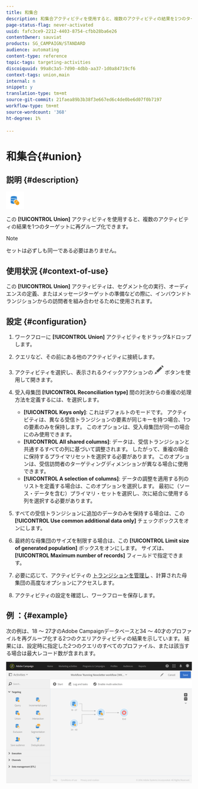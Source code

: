 ```yaml
---
title: 和集合
description: 和集合アクティビティを使用すると、複数のアクティビティの結果を1つのターゲットに再グループ化できます。
page-status-flag: never-activated
uuid: fafc3ce9-2212-4403-8754-cfbb28ba6e26
contentOwner: sauviat
products: SG_CAMPAIGN/STANDARD
audience: automating
content-type: reference
topic-tags: targeting-activities
discoiquuid: 99a8c3a5-7d90-4dbb-aa37-1d0a84719cf6
context-tags: union,main
internal: n
snippet: y
translation-type: tm+mt
source-git-commit: 21faea89b3b38f3e667ed6c4de0be6d07f0b7197
workflow-type: tm+mt
source-wordcount: '368'
ht-degree: 1%

---
```



# 和集合{#union}

## 説明 {#description}

![](assets/union.png)

この **[!UICONTROL Union]** アクティビティを使用すると、複数のアクティビティの結果を1つのターゲットに再グループ化できます。

>[!NOTE]
>
>セットは必ずしも同一である必要はありません。

## 使用状況 {#context-of-use}

この **[!UICONTROL Union]** アクティビティは、セグメント化の実行、オーディエンスの定義、またはメッセージターゲットの準備などの際に、インバウンドトランジションからの訪問者を組み合わせるために使用されます。

## 設定 {#configuration}

1. ワークフローに **[!UICONTROL Union]** アクティビティをドラッグ&amp;ドロップします。
1. クエリなど、その前にある他のアクティビティに接続します。
1. アクティビティを選択し、表示されるクイックアクションの ![](assets/edit_darkgrey-24px.png) ボタンを使用して開きます。
1. 受入母集団 **[!UICONTROL Reconciliation type]** 間の対決からの重複の処理方法を定義するには、を選択します。

   * **[!UICONTROL Keys only]**: これはデフォルトのモードです。 アクティビティは、異なる受信トランジションの要素が同じキーを持つ場合、1つの要素のみを保持します。 このオプションは、受入母集団が同一の場合にのみ使用できます。
   * **[!UICONTROL All shared columns]**: データは、受信トランジションと共通するすべての列に基づいて調整されます。 したがって、重複の場合に保持するプライマリセットを選択する必要があります。 このオプションは、受信訪問者のターゲティングディメンションが異なる場合に使用できます。
   * **[!UICONTROL A selection of columns]**: データの調整を適用する列のリストを定義する場合は、このオプションを選択します。 最初に（ソース・データを含む）プライマリ・セットを選択し、次に結合に使用する列を選択する必要があります。

1. すべての受信トランジションに追加のデータのみを保持する場合は、この **[!UICONTROL Use common additional data only]** チェックボックスをオンにします。
1. 最終的な母集団のサイズを制限する場合は、この **[!UICONTROL Limit size of generated population]** ボックスをオンにします。 サイズは、 **[!UICONTROL Maximum number of records]** フィールドで指定できます。
1. 必要に応じて、アクティビティの [トランジションを管理し](../../automating/using/activity-properties.md) 、計算された母集団の高度なオプションにアクセスします。
1. アクティビティの設定を確認し、ワークフローを保存します。

## 例 ：{#example}

次の例は、18 ～ 27才のAdobe Campaignデータベースと34 ～ 40才のプロファイルを再グループ化する2つのクエリアクティビティの結果を示しています。 結果には、設定時に指定した2つのクエリのすべてのプロファイル、または該当する場合は最大レコード数が含まれます。

![](assets/wkf_union_example.png)